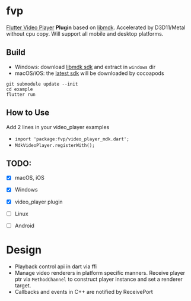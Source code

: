 # fvp

[Flutter Video Player](https://pub.dev/packages/video_player) **Plugin** based on [libmdk](https://github.com/wang-bin/mdk-sdk). Accelerated by D3D11/Metal without cpu copy. Will support all mobile and desktop platforms.


## Build

- Windows: download [libmdk sdk](https://sourceforge.net/projects/mdk-sdk/files/nightly/mdk-sdk-windows-desktop-vs2022.7z/download) and extract in `windows` dir
- macOS/iOS: the [latest sdk](https://sourceforge.net/projects/mdk-sdk/files/nightly/mdk-sdk-apple.zip/download) will be downloaded by cocoapods

```
git submodule update --init
cd example
flutter run
```

## How to Use
Add 2 lines in your video_player examples
- `import 'package:fvp/video_player_mdk.dart';`
- `MdkVideoPlayer.registerWith();`
## TODO:
- [x] macOS, iOS
- [x] Windows
- [x] video_player plugin
- [ ] Linux
- [ ] Android



# Design
- Playback control api in dart via ffi
- Manage video renderers in platform specific manners. Receive player ptr via `MethodChannel` to construct player instance and set a renderer target.
- Callbacks and events in C++ are notified by ReceivePort
